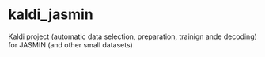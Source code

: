 # kaldi_jasmin
Kaldi project (automatic data selection, preparation, trainign ande decoding) for JASMIN (and other small datasets)
